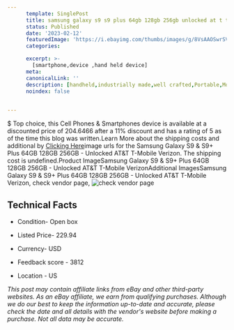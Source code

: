 ```yaml
---
      template: SinglePost
      title: samsung galaxy s9 s9 plus 64gb 128gb 256gb unlocked at t t mobile verizon
      status: Published
      date: '2023-02-12'
      featuredImage: 'https://i.ebayimg.com/thumbs/images/g/8VsAAOSwrSViqeEn/s-l225.jpg'
      categories: 

      excerpt: >-
        [smartphone,device ,hand held device]
      meta:
      canonicalLink: ''
      description: [handheld,industrially made,well crafted,Portable,Mobile,Compact,Convenient,Lightweight,Maneuverable,Man-portable,Miniature,Carriable,Hand-held,Light,Holdable,Transportable,Mobile device,Pocket-sized,On-the-go,Wireless,Cordless,Compact size,Convenient size, smartphone,device ,hand held device]
      noindex: false

        
---
```

$
    Top choice, this Cell Phones & Smartphones device is available at a discounted price of 204.6466 after a 11% discount and has a rating of 5 as of the time this blog was written.Learn More about the shipping costs and additional by [Clicking Here](https://www.ebay.com/itm/185465674634?hash=item2b2e9d9b8a%3Ag%3A8VsAAOSwrSViqeEn&amdata=enc%3AAQAHAAAA4G2joaO7E2ZnqJ67O5PRxmbrCFUnJfdO2IsxG88cZeIR9dtYs9SWGGJAQcEG2JJ%2B%2Bl0EXm69fkrfQP2uSnTwodCJQa%2FekpH6U6J2WZ7rX%2BZnk%2Fa66IWrMbqKt7yqSlGDsKFXHTWJUwe8oJ2Y7P0e4R4%2Fov6GQYrPd5qIS9P3wHgq%2FXN9tvkpa9befwEuPXfLXZwZ3kXvI80BUpPzsnqnKUw35rCzk%2BZG%2FMNU0JRxTIV79Bm9zgQGBL1aL1NrtDdy%2BsPwqcHyZCro0siyIYs6AAMKHQjgoJlwvlmLIQWuHKRH&mkevt=1&mkcid=1&mkrid=711-53200-19255-0&campid=%253CePNCampaignId%253E&customid=%253CreferenceId%253E&toolid=10049)image urls for the Samsung Galaxy S9 & S9+ Plus 64GB 128GB 256GB - Unlocked AT&T T-Mobile Verizon. The shipping cost is undefined.Product ImageSamsung Galaxy S9 & S9+ Plus 64GB 128GB 256GB - Unlocked AT&T T-Mobile VerizonAdditional ImagesSamsung Galaxy S9 & S9+ Plus 64GB 128GB 256GB - Unlocked AT&T T-Mobile Verizon, check vendor page, ![check vendor page]()
    
    

 ## Technical Facts 



     
      

 - Condition- Open box 


      

 - Listed Price- 229.94 


      

 - Currency- USD 


      

 - Feedback score - 3812 


      

 - Location - US 


      
      

 *_This post may contain affiliate links from eBay and other third-party websites. As an eBay affiliate, we earn from qualifying purchases. Although we do our best to keep the information up-to-date and accurate, please check the date and all details with the vendor's website before making a purchase. Not all data may be accurate._*



    
    
    
    
    